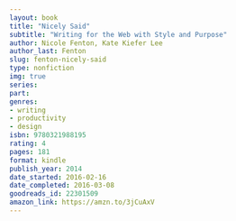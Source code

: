 ```yaml
---
layout: book
title: "Nicely Said"
subtitle: "Writing for the Web with Style and Purpose"
author: Nicole Fenton, Kate Kiefer Lee
author_last: Fenton
slug: fenton-nicely-said
type: nonfiction
img: true
series: 
part: 
genres:
- writing
- productivity
- design
isbn: 9780321988195
rating: 4
pages: 181
format: kindle
publish_year: 2014
date_started: 2016-02-16
date_completed: 2016-03-08
goodreads_id: 22301509
amazon_link: https://amzn.to/3jCuAxV
---
```


